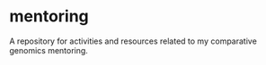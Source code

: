 # mentoring
A repository for activities and resources related to my comparative genomics mentoring. 
